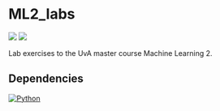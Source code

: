 # ML2_labs
<a href="https://github.com/3lLobo/ML2_labs/graphs/contributors" alt="Contributors">
        <img src="https://img.shields.io/github/contributors/INDElab/rgvae?style=plastic" /></a>
        
<a href="https://github.com/3lLobo/ML2_labs/pulse" alt="Activity">
        <img src="https://img.shields.io/github/commit-activity/m/INDElab/rgvae?style=plastic" /></a>

Lab exercises to the UvA master course Machine Learning 2.

## Dependencies
[![Python](https://img.shields.io/badge/Python-v3.6-blue?style=plastic)](https://www.python.org/)

